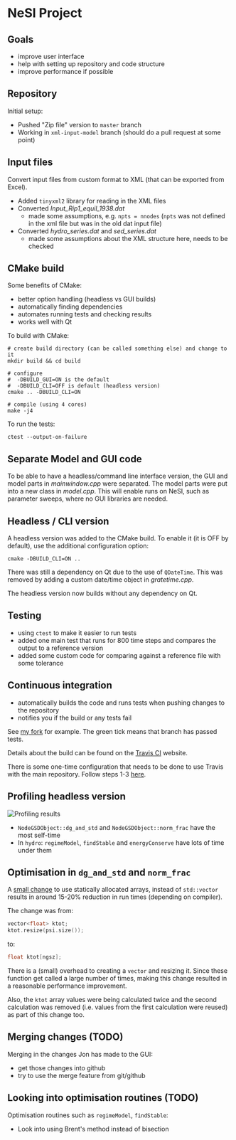 # NeSI Project

## Goals

* improve user interface
* help with setting up repository and code structure
* improve performance if possible


## Repository

Initial setup:

* Pushed "Zip file" version to `master` branch
* Working in `xml-input-model` branch (should do a pull request at some point)


## Input files

Convert input files from custom format to XML (that can be exported from Excel).

* Added `tinyxml2` library for reading in the XML files
* Converted *Input_Rip1_equil_1938.dat*
  - made some assumptions, e.g. `npts = nnodes` (`npts` was not defined in the
    xml file but was in the old dat input file)
* Converted *hydro_series.dat* and *sed_series.dat*
  - made some assumptions about the XML structure here, needs to be checked


## CMake build

Some benefits of CMake:

* better option handling (headless vs GUI builds)
* automatically finding dependencies
* automates running tests and checking results
* works well with Qt

To build with CMake:

```
# create build directory (can be called something else) and change to it
mkdir build && cd build

# configure
#  -DBUILD_GUI=ON is the default
#  -DBUILD_CLI=OFF is default (headless version)
cmake .. -DBUILD_CLI=ON

# compile (using 4 cores)
make -j4
```

To run the tests:

```
ctest --output-on-failure
```


## Separate Model and GUI code

To be able to have a headless/command line interface version, the GUI and model
parts in *mainwindow.cpp* were separated. The model parts were put into a new
class in *model.cpp*. This will enable runs on NeSI, such as parameter sweeps,
where no GUI libraries are needed.


## Headless / CLI version

A headless version was added to the CMake build. To enable it (it is OFF by
default), use the additional configuration option:

```
cmake -DBUILD_CLI=ON ..
```

There was still a dependency on Qt due to the use of `QDateTime`. This was removed
by adding a custom date/time object in *gratetime.cpp*.

The headless version now builds without any dependency on Qt.


## Testing

* using `ctest` to make it easier to run tests
* added one main test that runs for 800 time steps and compares the output to
  a reference version
* added some custom code for comparing against a reference file with some
  tolerance


## Continuous integration

* automatically builds the code and runs tests when pushing changes to the repository
* notifies you if the build or any tests fail

See [my fork](https://github.com/chrisdjscott/GRATE/branches) for example. The green tick
means that branch has passed tests.

Details about the build can be found on the [Travis CI](https://travis-ci.com/chrisdjscott/GRATE/builds/94130621)
website.

There is some one-time configuration that needs to be done to use Travis with
the main repository. Follow steps 1-3
[here](https://docs.travis-ci.com/user/tutorial/#to-get-started-with-travis-ci).


## Profiling headless version

![Profiling results](grate-cli-5000steps.png)

* `NodeGSDObject::dg_and_std` and `NodeGSDObject::norm_frac` have the most self-time
* In `hydro`: `regimeModel`, `findStable` and `energyConserve` have lots of time under them


## Optimisation in `dg_and_std` and `norm_frac`

A [small change](https://github.com/chrisdjscott/GRATE/commit/98b342caf8a8089d8b651ab27eabd8226ce0a466)
to use statically allocated arrays, instead of `std::vector` results in around 15-20% reduction
in run times (depending on compiler).

The change was from:

```cpp
vector<float> ktot;
ktot.resize(psi.size());
```

to:

```cpp
float ktot[ngsz];
```

There is a (small) overhead to creating a `vector` and resizing it. Since these function get
called a large number of times, making this change resulted in a reasonable performance improvement.

Also, the `ktot` array values were being calculated twice and the second calculation was removed
(i.e. values from the first calculation were reused) as part of this change too.


## Merging changes (TODO)

Merging in the changes Jon has made to the GUI:

* get those changes into github
* try to use the merge feature from git/github


## Looking into optimisation routines (TODO)

Optimisation routines such as `regimeModel`, `findStable`:

* Look into using Brent's method instead of bisection
